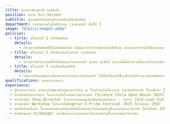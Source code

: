 ```yaml
---
title: นางสาวนันท์นภัส หงษ์แปด
position: พรรค Sci-Served
subtitle: ผู้ลงสมัครตำแหน่งประธานฝ่ายนิสิตสัมพันธ์
department: ภาควิชาเทคโนโลยีชีวภาพ (นานาชาติ) ชั้นปีที่ 2
image: "@/pics/image1.webp"
policies:
  - title: นโยบายที่ 1 เสิร์ฟสัมพันธ์
    details:
      - สร้างความสัมพันธ์ที่ดีให้กับนิสิตใหม่ เริ่มต้นจากกิจกรรมต้อนรับนิสิตใหม่ ออกแบบกิจกรรมให้มีความหลากหลายมากขึ้น และให้รู้สึกถึงความเป็นหนึ่งเดียวกัน เพื่อเพิ่มสัมพันธ์ที่ดีให้แก่นิสิตใหม่และนิสิตเดิม
  - title: นโยบายที่ 2 เสิร์ฟความสร้างสรรค์ สานต่อพลัง
    details:
      - สร้างสรรค์กิจกรรมเพื่อให้นิสิตคณะวิทยาศาสตร์ ทุกคน ทุกชั้นปี ทุกภาคได้มีส่วนร่วมในการสร้างสรรค์กิจกรรม เช่น กิจกรรมงานวัดวิทยา ให้ทุกคนมาร่วมกันเปิดร้าน ออกแบบงานการแสดง
  - title: นโยบายที่ 3 กองสันพร้อมเสิร์ฟ
    details:
      - เพิ่มการสนับสนุนกองสันทนาการแห่งคณะวิทยาศาสตร์ ให้มีพื้นที่มากยิ่งขึ้นเพื่อเสริมสร้างความสามัคคีและสุขภาวะที่ดีให้กับนิสิตภายในคณะวิทยาศาสตร์
qualifications: นอนเก่งหายง่วง
experience:
  - ผู้อํานวยการค่าย ค่ายอาสาสมัครต่อเติมอาคารเรียน ณ โรงเรียนบ้านโนนลาน จังหวัดศรีสะเกษ ปีการศึกษา 2567 ชมรมค่ายอาสาสมัครสโมสรนิสิตจุฬาลงกรณ์มหาวิทยาลัย
  - หัวหน้าฝ่ายนิทรรศการ โครงการเปิดโลกคณะวิทยาศาสตร์ (Science Chula Open House 2025) ปีการศึกษา 2567
  - หัวหน้าฝ่าย Show Director โครงการถนนคนเดินเชื่อมสัมพันธ์วิศวฯ - วิทยาฯ (Vid Love Vid U 2025)
  - หัวหน้าฝ่าย Workshop โครงการSongkran X Pride Festival 2025 ปีการศึกษา 2567
  - สมาชิกฝ่ายเนื้อหา โครงการเทศกาลต้อนรับนิสิตใหม่คณะวิทยาศาสตร์จุฬาลงกรณ์มหาวิทยาลัย ปีการศึกษา 2567
  - สมาชิกชมรม SciDanger กองสันทนาการแห่งคณะวิทยาศาสตร์จุฬาลงกรณ์มหาวิทยาลัย
---
```

